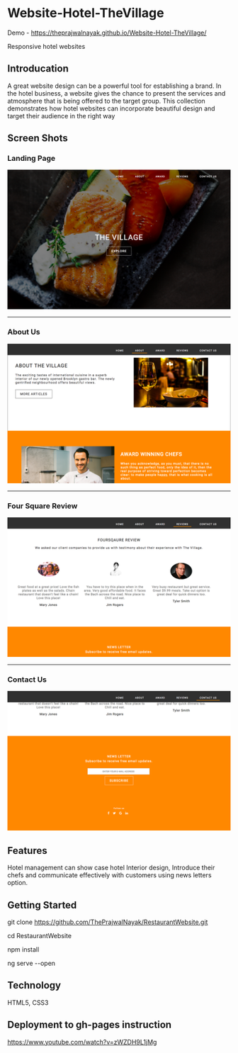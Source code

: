 # Website-Hotel-TheVillage

Demo - https://theprajwalnayak.github.io/Website-Hotel-TheVillage/

Responsive hotel websites

## Introducation
  A great website design can be a powerful tool for establishing a brand. In the hotel business, a website gives the chance to present the services and atmosphere that is being offered to the target group. This collection demonstrates how hotel websites can incorporate beautiful design and target their audience in the right way
  
## Screen Shots

### Landing Page
![](./images/ScreenShots/Landing%20Page.png)

---

### About Us
![](./images/ScreenShots/About%20Us.png)

---

### Four Square Review
![](./images/ScreenShots/Four%20Square%20Review.png)

---

### Contact Us
![](./images/ScreenShots/Contact%20Us.png)

## Features
Hotel management can show case hotel Interior design, Introduce their chefs and communicate effectively with customers using news letters option.

## Getting Started

git clone https://github.com/ThePrajwalNayak/RestaurantWebsite.git

cd RestaurantWebsite

npm install

ng serve --open

## Technology

HTML5, CSS3

## Deployment to gh-pages instruction
https://www.youtube.com/watch?v=zWZDH9L1jMg


